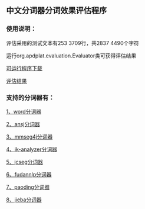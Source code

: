 ## 中文分词器分词效果评估程序



### 使用说明：



   评估采用的测试文本有253 3709行，共2837 4490个字符
   
   运行org.apdplat.evaluation.Evaluator类可获得评估结果
   
   [可运行程序下载](http://pan.baidu.com/s/1jGwq682)

   [评估结果](http://yangshangchuan.iteye.com/blog/2059040)
   
	
	
### 支持的分词器有：


    
   [1、word分词器](https://github.com/ysc/word)
    
   [2、ansj分词器](https://github.com/ansjsun/ansj_seg)
    
   [3、mmseg4j分词器](http://code.google.com/p/mmseg4j/)
   
   [4、ik-analyzer分词器](http://code.google.com/p/ik-analyzer/)
   
   [5、jcseg分词器](https://code.google.com/p/jcseg/)
   
   [6、fudannlp分词器](https://code.google.com/p/fudannlp/)
   
   [7、paoding分词器](https://code.google.com/p/paoding/)
   
   [8、jieba分词器](https://github.com/huaban/jieba-analysis)   